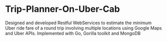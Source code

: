 # Trip-Planner-On-Uber-Cab
Designed and developed Restful WebServices to estimate the minimum Uber ride fare of a round trip involving 
multiple locations using Google Maps and Uber APIs. Implemented with Go, Gorilla toolkit and MongoDB 
